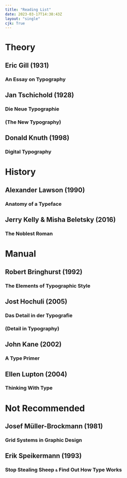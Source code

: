 ```yaml
---
title: "Reading List"
date: 2023-03-17T14:38:43Z
layout: "single"
cjk: True
---
```


# Theory

## Eric Gill (1931)
### An Essay on Typography
<!-- 本文写于机械排字机成为主流、工业化印刷即将彻底取代手工业的时代，主要论点为这两者无法分出优劣，但也无法相互兼容，只能作为相互独立的两个行业存在。文中的许多论点不仅限于字体排印，且时至今日也不过时。全文语句较为冗长，文法老旧，阅读略吃力。于 1931 年和 1936 年出版的第一、二版均使用作者本人设计的 Joanna。 -->

## Jan Tschichold (1928)
### Die Neue Typographie
### <span style="font-style: normal">(</span>The New Typography<span style="font-style: normal">)</span>

## Donald Knuth (1998)
### Digital Typography
<!-- TeX 和 METAFONT 作者本人的文集，侧重这两个系统的早期开发过程和发展。涉及大量数学与编程，部分内容与字体排印应用没有直接联系。封面使用 Adobe Garamond，正文基本均使用作者利用 METAFONT 基于 Monotype Modern Extended 设计的 Computer Modern，及其众多变体。 -->

# History

## Alexander Lawson (1990)
### Anatomy of a Typeface
<!-- 挑选了一些较经典和在 20 世纪较流行的字体和字体类别，对其设计者和历史渊源进行概述。本书出版于 1990 年，因此未能囊括这些字体的许多数字化版本。封面使用 Castellar，正文使用 Galliard。 -->

## Jerry Kelly & Misha Beletsky (2016)
### The Noblest Roman
<!-- 详细介绍 Bruce Rogers 设计的 Centaur。援引大量关于 Bruce Rogers 的资料，且附有本字体的所有版本的图例，更是包括一张由原版活字直接印刷的样本。正文和注释使用两种不同的 Centuar，分别出自 Jerry Kelly 和大曲都市，两者似乎都未公开发售。标题使用 Monotype Centaur。 -->

# Manual

## Robert Bringhurst (1992)
### The Elements of Typographic Style
<!-- 涵盖对字体排印发展史的概述，详细的排版样式指南和对许多经典字体的介绍。内容详尽，排版精致，文风诙谐，非常推荐阅读。作者对字体选择的观点比较保守。本书最新的主要修订版出版于 2012 年，但仍未给电脑桌面或网页排版安排篇幅。封面使用 Arno Pro，正文使用 Minion 作为主要衬线体，Scala Sans 作为无衬线体。 -->

## Jost Hochuli (2005)
### Das Detail in der Typografie
### <span style="font-style: normal">(</span>Detail in Typography<span style="font-style: normal">)</span>
<!-- 讲解许多微观字体排印中常用的做法，附有图例，内容较少但非常详实。图例与相应文字分离的情况严重，阅读体验受此影响。封面和副标题使用 Futura，正文使用 Minion。 -->

## John Kane (2002)
### A Type Primer
<!-- 在字体排印方面比较全面的指南，亦有涉及网格系统，适合入门。本文可大致视作添加图例、降低信息密度、增加关于平面设计的内容，且更顺应时代潮流的 Bringhurst。全文使用 Azkidenz-Grotesk。 -->

## Ellen Lupton (2004)
### Thinking With Type
<!-- 同样适合入门，比 A Type Primer 简洁、现代。全文使用 Scala。 -->

# Not Recommended

## Josef Müller-Brockmann (1981)
### Grid Systems in Graphic Design
<!-- 被誉为网格系统经典著作，但内容已经完全过时。全文使用 Helvetica。 -->

## Erik Speikermann (1993)
### Stop Stealing Sheep <span style="font-variant-caps: all-small-caps">&</span> Find Out How Type Works
<!-- 非常不推荐。作者知识面的深度和广度无可指摘，但本书正文排版风格几乎可用杀马特来形容，思维也过于跳脱，阅读体验极差。 -->